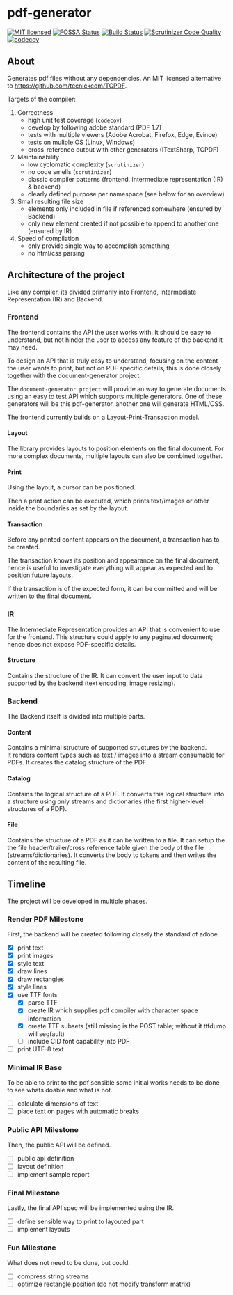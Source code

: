 # pdf-generator
[![MIT licensed](https://img.shields.io/badge/license-MIT-blue.svg)](./LICENSE) 
[![FOSSA Status](https://app.fossa.io/api/projects/git%2Bgithub.com%2Ffamoser%2Fpdf-generator.svg?type=shield)](https://app.fossa.io/projects/git%2Bgithub.com%2Ffamoser%2Fpdf-generator?ref=badge_shield)
[![Build Status](https://travis-ci.org/famoser/pdf-generator.svg?branch=master)](https://travis-ci.org/famoser/pdf-generator)
[![Scrutinizer Code Quality](https://scrutinizer-ci.com/g/famoser/pdf-generator/badges/quality-score.png?b=master)](https://scrutinizer-ci.com/g/famoser/pdf-generator/?branch=master)
[![codecov](https://codecov.io/gh/famoser/pdf-generator/branch/master/graph/badge.svg)](https://codecov.io/gh/famoser/pdf-generator) 


## About
Generates pdf files without any dependencies. An MIT licensed alternative to https://github.com/tecnickcom/TCPDF.

Targets of the compiler:
1. Correctness
    - high unit test coverage (`codecov`)
    - develop by following adobe standard (PDF 1.7)
    - tests with multiple viewers (Adobe Acrobat, Firefox, Edge, Evince)
    - tests on muliple OS (Linux, Windows)
    - cross-reference output with other generators (ITextSharp, TCPDF)
2. Maintainability
    - low cyclomatic complexity (`scrutinizer`)
    - no code smells (`scrutinizer`)
    - classic compiler patterns (frontend, intermediate representation (IR) & backend)
    - clearly defined purpose per namespace (see below for an overview)
3. Small resulting file size
    - elements only included in file if referenced somewhere (ensured by Backend)
    - only new element created if not possible to append to another one (ensured by IR)
4. Speed of compilation
    - only provide single way to accomplish something 
    - no html/css parsing

## Architecture of the project

Like any compiler, its divided primarily into Frontend, Intermediate Representation (IR) and Backend.

### Frontend
The frontend contains the API the user works with. It should be easy to understand, 
but not hinder the user to access any feature of the backend it may need.

To design an API that is truly easy to understand, 
focusing on the content the user wants to print, but not on PDF specific details,
this is done closely together with the document-generator project.

The `document-generator project` will provide an way to generate documents
using an easy to test API which supports multiple generators.
One of these generators will be this pdf-generator, another one will generate HTML/CSS.

The frontend currently builds on a Layout-Print-Transaction model.

#### Layout
The library provides layouts to position elements on the final document.
For more complex documents, multiple layouts can also be combined together.

#### Print
Using the layout, a cursor can be positioned.

Then a print action can be executed, which prints text/images or other inside the boundaries as set by the layout.

#### Transaction
Before any printed content appears on the document, a transaction has to be created.

The transaction knows its position and appearance on the final document, 
hence is useful to investigate everything will appear as expected and to position future layouts.


If the transaction is of the expected form, it can be committed and will be written to the final document.

### IR
The Intermediate Representation provides an API that is convenient to use for the frontend.
This structure could apply to any paginated document; hence does not expose PDF-specific details.


#### Structure
Contains the structure of the IR.
It can convert the user input to data supported by the backend (text encoding, image resizing).

### Backend
The Backend itself is divided into multiple parts.

#### Content
Contains a minimal structure of supported structures by the backend.  
It renders content types such as text / images into a stream consumable for PDFs.
It creates the catalog structure of the PDF.

#### Catalog
Contains the logical structure of a PDF.
It converts this logical structure into a structure using only streams and dictionaries (the first higher-level structures of a PDF).

#### File
Contains the structure of a PDF as it can be written to a file.
It can setup the the file header/trailer/cross reference table given the body of the file (streams/dictionaries).
It converts the body to tokens and then writes the content of the resulting file.

## Timeline

The project will be developed in multiple phases. 

### Render PDF Milestone
First, the backend will be created following closely the standard of adobe.

- [x] print text
- [x] print images
- [x] style text
- [x] draw lines
- [x] draw rectangles
- [x] style lines 
- [x] use TTF fonts
    - [x] parse TTF
    - [x] create IR which supplies pdf compiler with character space information
    - [x] create TTF subsets (still missing is the POST table; without it ttfdump will segfault)
    - [ ] include CID font capability into PDF
- [ ] print UTF-8 text

### Minimal IR Base
To be able to print to the pdf sensible some initial works needs to be done to see whats doable and what is not.

- [ ] calculate dimensions of text
- [ ] place text on pages with automatic breaks

### Public API Milestone
Then, the public API will be defined.

- [ ] public api definition
- [ ] layout definition
- [ ] implement sample report

### Final Milestone
Lastly, the final API spec will be implemented using the IR.

- [ ] define sensible way to print to layouted part
- [ ] implement layouts

### Fun Milestone
What does not need to be done, but could.

- [ ] compress string streams
- [ ] optimize rectangle position (do not modify transform matrix)
